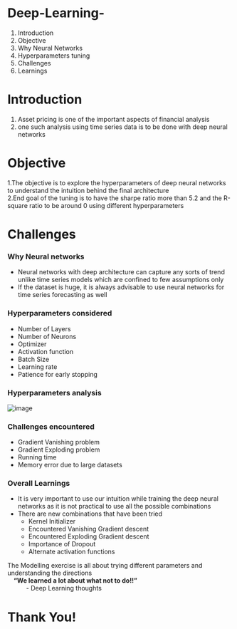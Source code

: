 # Deep-Learning-
  1. Introduction
  2. Objective 
  3. Why Neural Networks
  4. Hyperparameters tuning 
  5. Challenges 
  6. Learnings
# Introduction 
  1. Asset pricing is one of the important aspects of financial analysis <br>
  2. one such analysis using time series data is to be done with deep neural networks <br>
# Objective 
  1.The objective is to explore the hyperparameters of deep neural networks to understand the intuition behind the final architecture <br> 
  2.End goal of the tuning is to have the sharpe ratio more than 5.2 and the R-square ratio to be around 0 using different hyperparameters <br>
# Challenges 
### Why Neural networks 
  - Neural networks with deep architecture can capture any sorts of trend unlike time series models which are confined to few assumptions only
  - If the dataset is huge, it is always advisable to use neural networks for time series forecasting as well
### Hyperparameters considered 
  - Number of Layers 
  - Number of Neurons 
  - Optimizer
  - Activation function 
  - Batch Size 
  - Learning rate 
  - Patience for early stopping <br>
### Hyperparameters analysis
 ![image](https://user-images.githubusercontent.com/89437135/155908180-0935bb02-e187-4f17-ae68-aca8fbf556c6.png) <br>
 ### Challenges encountered 
  - Gradient Vanishing problem 
  - Gradient Exploding problem 
  - Running time 
  - Memory error due to large datasets
 ### Overall Learnings 
  - It is very important to use our intuition while training the deep neural networks as it is not practical to use all the possible combinations
  - There are new combinations that have been tried
    - Kernel Initializer
    - Encountered Vanishing Gradient descent 
    - Encountered Exploding Gradient descent 
    - Importance of Dropout
    - Alternate activation functions

The Modelling exercise is all about trying different parameters and understanding the directions<br>
  &emsp;**“We learned a lot about what not to do!!”**<br>
 	    &emsp;&emsp;&emsp;- Deep Learning thoughts
# Thank You!
